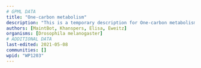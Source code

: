 ```yaml
---
# GPML DATA
title: "One-carbon metabolism"
description: "This is a temporary description for One-carbon metabolism"
authors: [MaintBot, Khanspers, Elisa, Eweitz]
organisms: [Drosophila melanogaster]
# ADDITIONAL DATA
last-edited: 2021-05-08
communities: []
wpid: "WP1203"
---
```

